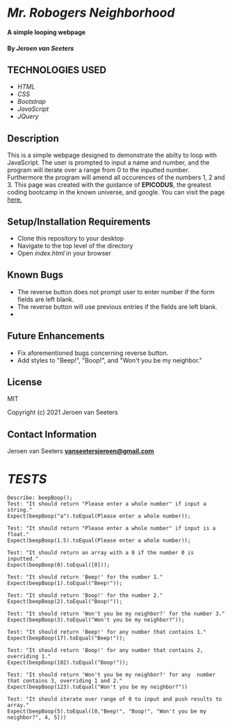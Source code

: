 # _Mr. Robogers Neighborhood_

**A simple looping webpage**

#### By _Jeroen van Seeters_

## TECHNOLOGIES USED

* _HTML_
* _CSS_
* _Bootstrap_
* _JavaScript_
* _JQuery_

## Description

This is a simple webpage designed to demonstrate the abilty to loop with JavaScript. The user is prompted to input a name and number, and the program will iterate over a range from 0 to the inputted number. Furthermore the program will amend all occurences of the numbers 1, 2 and 3. This page was created with the guidance of **EPICODUS**, the greatest coding bootcamp in the known universe, and google. You can visit the page [here.](https://jeroenemo.github.io/mr-robogers-neighborhood/)

## Setup/Installation Requirements

* Clone this repository to your desktop
* Navigate to the top level of the directory
* Open _index.html_ in your browser

## Known Bugs
* The reverse button does not prompt user to enter number if the form fields are left blank. 
* The reverse button will use previous entries if the fields are left blank.
*

## Future Enhancements
* Fix aforementioned bugs concerning reverse button.
* Add styles to "Beep!", "Boop!", and "Won't you be my neighbor."

## License

MIT

Copyright (c) 2021 Jeroen van Seeters

## Contact Information

Jeroen van Seeters **vanseetersjeroen@gmail.com**

# _TESTS_

```
Describe: beepBoop();
Test: "It should return "Please enter a whole number" if input a string."
Expect(beepBoop("a").toEqual(Please enter a whole number));

Test: "It should return "Please enter a whole number" if input is a float."
Expect(beepBoop(1.5).toEqual(Please enter a whole number));

Test: "It should return an array with a 0 if the number 0 is inputted."
Expect(beepBoop(0).toEqual([0]));

Test: "It should return 'Beep!' for the number 1."
Expect(beepBoop(1).toEqual("Beep!"));

Test: "It should return 'Boop!' for the number 2."
Expect(beepBoop(2).toEqual("Boop!"));

Test: "It should return 'Won't you be my neighbor?' for the number 3."
Expect(beepBoop(3).toEqual("Won't you be my neighbor?"));

Test: "It should return 'Beep!' for any number that contains 1."
Expect(beepBoop(17).toEqual("Beep!"));

Test: "It should return 'Boop!' for any number that contains 2, overriding 1."
Expect(beepBoop(102).toEqual("Boop!"));

Test: "It should return 'Won't you be my neighbor?' for any  number that contains 3, overriding 1 and 2."
Expect(beepBoop(123).toEqual("Won't you be my neighbor?"))

Test: "It should iterate over range of 0 to input and push results to array."
Expect(beepBoop(5).toEqual([0,"Beep!", "Boop!", "Won't you be my neighbor?", 4, 5]))
```